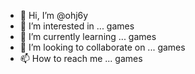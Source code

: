 - 👋 Hi, I’m @ohj6y
- 👀 I’m interested in ... games
- 🌱 I’m currently learning ... games
- 💞️ I’m looking to collaborate on ... games
- 📫 How to reach me ... games

<!---
ohj6y/ohj6y is a ✨ special ✨ repository because its `README.md` (this file) appears on your GitHub profile.
You can click the Preview link to take a look at your changes.
--->

